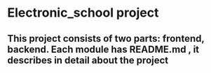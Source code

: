 # Electronic_school project

## This project consists of two parts: frontend, backend. Each module has README.md , it describes in detail about the project
